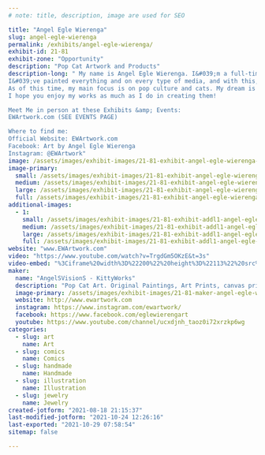 ```yaml
---
# note: title, description, image are used for SEO

title: "Angel Egle Wierenga"
slug: angel-egle-wierenga
permalink: /exhibits/angel-egle-wierenga/
exhibit-id: 21-81
exhibit-zone: "Opportunity"
description: "Pop Cat Artwork and Products"
description-long: " My name is Angel Egle Wierenga. I&#039;m a full-time artist with a burning passion for what I do.
I&#039;ve painted everything and on every type of media, and with this, I&#039;ve discovered the colorful mix of what people enjoy and what has made them fall in love: beautiful animals, specifically cats doing and being that which you can recognize and love.
As of this time, my main focus is on pop culture and cats. My dream is for cat pop culture parody to take over the world and for the many varieties of my colorful works to flood the streets!
I hope you enjoy my works as much as I do in creating them!

Meet Me in person at these Exhibits &amp; Events:
EWArtwork.com (SEE EVENTS PAGE)

Where to find me:
Official Website: EWArtwork.com
Facebook: Art by Angel Egle Wierenga
Instagram: @EWArtwork"
image: /assets/images/exhibit-images/21-81-exhibit-angel-egle-wierenga-43-angelsvisions-kittyworks-booth-6996-large.jpg
image-primary: 
  small: /assets/images/exhibit-images/21-81-exhibit-angel-egle-wierenga-43-angelsvisions-kittyworks-booth-6996-small.jpg
  medium: /assets/images/exhibit-images/21-81-exhibit-angel-egle-wierenga-43-angelsvisions-kittyworks-booth-6996-medium.jpg
  large: /assets/images/exhibit-images/21-81-exhibit-angel-egle-wierenga-43-angelsvisions-kittyworks-booth-6996-large.jpg
  full: /assets/images/exhibit-images/21-81-exhibit-angel-egle-wierenga-43-angelsvisions-kittyworks-booth-6996-full.jpg
additional-images: 
  - 1:
    small: /assets/images/exhibit-images/21-81-exhibit-addl1-angel-egle-wierenga-unnamed-15-small.jpg
    medium: /assets/images/exhibit-images/21-81-exhibit-addl1-angel-egle-wierenga-unnamed-15-medium.jpg
    large: /assets/images/exhibit-images/21-81-exhibit-addl1-angel-egle-wierenga-unnamed-15-large.jpg
    full: /assets/images/exhibit-images/21-81-exhibit-addl1-angel-egle-wierenga-unnamed-15-full.jpg
website: "www.EWArtwork.com"
video: "https://www.youtube.com/watch?v=TrgdGm5OKzE&t=3s"
video-embed: "%3Ciframe%20width%3D%22200%22%20height%3D%22113%22%20src%3D%22https%3A//www.youtube.com/embed/gBrmnB5aOSI%3Ffeature%3Doembed%22%20frameborder%3D%220%22%20allow%3D%22accelerometer%3B%20autoplay%3B%20clipboard-write%3B%20encrypted-media%3B%20gyroscope%3B%20picture-in-picture%22%20allowfullscreen%3E%3C/iframe%3E"
maker: 
  name: "AngelSVisionS - KittyWorks"
  description: "Pop Cat Art. Original Paintings, Art Prints, canvas prints, mugs, jewelry, coasters, bags, and other unique products of my original art."
  image-primary: /assets/images/exhibit-images/21-81-maker-angel-egle-wierenga-original-medium.jpg
  website: http://www.ewartwork.com
  instagram: https://www.instagram.com/ewartwork/
  facebook: https://www.facebook.com/eglewierengart
  youtube: https://www.youtube.com/channel/ucxdjnh_taoz0i72xrzkp6wg
categories: 
  - slug: art
    name: Art
  - slug: comics
    name: Comics
  - slug: handmade
    name: Handmade
  - slug: illustration
    name: Illustration
  - slug: jewelry
    name: Jewelry
created-jotform: "2021-08-18 21:15:37"
last-modified-jotform: "2021-10-24 12:26:16"
last-exported: "2021-10-29 07:58:54"
sitemap: false

---
```

